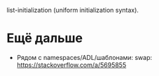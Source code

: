 list-initialization (uniform initialization syntax).

# Ещё дальше
* Рядом с namespaces/ADL/шаблонами: swap: https://stackoverflow.com/a/5695855
